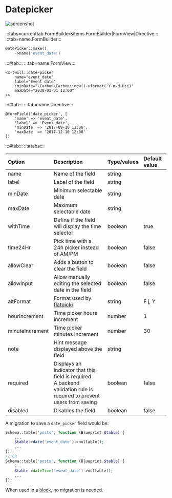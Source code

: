 # Datepicker

![screenshot](/assets/datepicker.png)

:::tabs=currenttab.FormBuilder&items.FormBuilder|FormView|Directive:::
:::tab=name.FormBuilder:::

```php
DatePicker::make()
    ->name('event_date')
```

:::#tab:::
:::tab=name.FormView:::

```blade
<x-twill::date-picker 
    name="event_date" 
    label="Event date"
    :minDate="\Carbon\Carbon::now()->format('Y-m-d H:i)"
    maxDate="2030-01-01 12:00"
/>
```

:::#tab:::
:::tab=name.Directive:::

```blade
@formField('date_picker', [
    'name' => 'event_date',
    'label' => 'Event date',
    'minDate' => '2017-09-10 12:00',
    'maxDate' => '2017-12-10 12:00'
])
```

:::#tab:::
:::#tabs:::

| Option          | Description                                                                                                              | Type/values | Default value |
|:----------------|:-------------------------------------------------------------------------------------------------------------------------|:------------|:--------------|
| name            | Name of the field                                                                                                        | string      |               |
| label           | Label of the field                                                                                                       | string      |               |
| minDate         | Minimum selectable date                                                                                                  | string      |               |
| maxDate         | Maximum selectable date                                                                                                  | string      |               |
| withTime        | Define if the field will display the time selector                                                                       | boolean     | true          |
| time24Hr        | Pick time with a 24h picker instead of AM/PM                                                                             | boolean     | false         |
| allowClear      | Adds a button to clear the field                                                                                         | boolean     | false         |
| allowInput      | Allow manually editing the selected date in the field                                                                    | boolean     | false         |
| altFormat       | Format used by [flatpickr](https://flatpickr.js.org/formatting/)                                                         | string      | F j, Y        |
| hourIncrement   | Time picker hours increment                                                                                              | number      | 1             |
| minuteIncrement | Time picker minutes increment                                                                                            | number      | 30            |
| note            | Hint message displayed above the field                                                                                   | string      |               |
| required        | Displays an indicator that this field is required<br/>A backend validation rule is required to prevent users from saving | boolean     | false         |
| disabled        | Disables the field                                                                                                       | boolean     | false         | 

A migration to save a `date_picker` field would be:

```php
Schema::table('posts', function (Blueprint $table) {
    ...
    $table->date('event_date')->nullable();
    ...
});
// OR
Schema::table('posts', function (Blueprint $table) {
    ...
    $table->dateTime('event_date')->nullable();
    ...
});
```

When used in a [block](../5_block-editor/02_creating-a-block-editor.md), no migration is needed.
